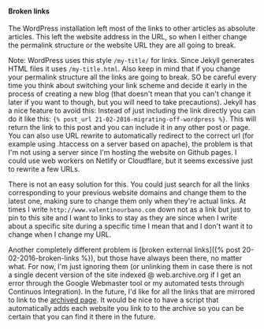 
#### Broken links

The WordPress installation left most of the links to other articles as absolute articles. This left the website address in the URL, so when I either change the permalink structure or the website URL they are all going to break.

Note: WordPress uses this style `/my-title/` for links. Since Jekyll generates HTML files it uses `/my-title.html`. Also keep in mind that if you change your permalink structure all the links are going to break. SO be careful every time you think about switching your link scheme and decide it early in the process of creating a new blog (that doesn't mean that you can't change it later if you want to though, but you will need to take precautions). Jekyll has a nice feature to avoid this: Instead of just including the link directly you can do it like this: `{% post_url 21-02-2016-migrating-off-wordpress %}`. This will return the link to this post and you can include it in any other post or page. You can also use URL rewrite to automatically redirect to the correct url (for example using .htaccess on a server based on apache), the problem is that I'm not using a server since I'm hosting the website on Github pages. I could use web workers on Netlify or Cloudflare, but it seems excessive just to rewrite a few URLs.


There is not an easy solution for this. You could just search for all the links corresponding to your previous website domains and change them to the latest one, making sure to change them only when they're actual links. At times I write `http://www.valentinourbano.com` down not as a link but just to pin to this site and I want to links to stay as they are since when I write about a specific site during a specific time I mean that and I don't want it to change when I change my URL.

Another completely different problem is [broken external links]({% post 20-02-2016-broken-links %}), but those have always been there, no matter what. For now, I'm just ignoring them (or unlinking them in case there is not a single decent version of the site indexed @ web.archive.org if I get an error through the Google Webmaster tool or my automated tests through Continuos Integration). In the future, I'd like for all the links that are mirrored to link to the [archived page](http://web.archive.org). It would be nice to have a script that automatically adds each website you link to to the archive so you can be certain that you can find it there in the future.